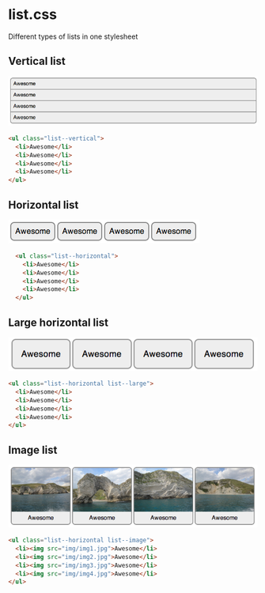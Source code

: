 list.css
========

Different types of lists in one stylesheet

## Vertical list

![Vertical list image](examples/img/list--vertical.png)

```html
<ul class="list--vertical">
  <li>Awesome</li>
  <li>Awesome</li>
  <li>Awesome</li>
  <li>Awesome</li>
</ul>
```
## Horizontal list

![Horizontal list image](examples/img/list--horizontal.png)

```html
  <ul class="list--horizontal">
    <li>Awesome</li>
    <li>Awesome</li>
    <li>Awesome</li>
    <li>Awesome</li>
  </ul>
```
## Large horizontal list

![Large horizontal list image](examples/img/list--horizontal-large.png)

```html
<ul class="list--horizontal list--large">
  <li>Awesome</li>
  <li>Awesome</li>
  <li>Awesome</li>
  <li>Awesome</li>
</ul>
```

## Image list

![Image list image](examples/img/list--image.png)

```html
<ul class="list--horizontal list--image">
  <li><img src="img/img1.jpg">Awesome</li>
  <li><img src="img/img2.jpg">Awesome</li>
  <li><img src="img/img3.jpg">Awesome</li>
  <li><img src="img/img4.jpg">Awesome</li>
</ul>
```
